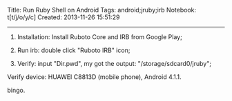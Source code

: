 Title: Run Ruby Shell on Android
Tags: android;jruby;irb
Notebook: t[t/j/o/y/c]
Created: 2013-11-26 15:51:29

------

1. Installation: Install Ruboto Core and IRB from Google Play;

 

1. Run irb: double click "Ruboto IRB" icon;

 

1. Verify: input "Dir.pwd", my got the output: "/storage/sdcard0/jruby";

 

Verify device: HUAWEI C8813D (mobile phone), Android 4.1.1.

 

bingo.